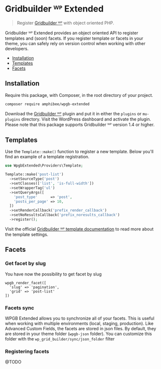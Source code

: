 # Gridbuilder ᵂᴾ Extended

> Register [Gridbuilder ᵂᴾ](https://www.wpgridbuilder.com) with object oriented PHP.

Gridbuilder ᵂᴾ Extended provides an object oriented API to register templates and (soon) facets. If you register template or facets in your theme, you can safely rely on version control when working with other developers.

- [Installation](#installation)
- [Templates](#templates)
- [Facets](#facets)

## Installation

Require this package, with Composer, in the root directory of your project.

```bash
composer require amphibee/wpgb-extended
```

Download the [Gridbuilder ᵂᴾ](https://wpgridbuilder.com/pricing/) plugin and put it in either the `plugins` or `mu-plugins` directory. Visit the WordPress dashboard and activate the plugin. Please note that this package supports Gridbuilder ᵂᴾ version 1.4 or higher.

## Templates

Use the `Template::make()` function to register a new template. Below you'll find an example of a template registration.

```php
use WpgbExtended\Providers\Template;

Template::make('post-list')
  ->setSourceType('post')
  ->setClasses(['list', 'is-full-width'])
  ->setWrapperTag('ul')
  ->setQueryArgs([
    'post_type'      => 'post',
    'posts_per_page' => 10,
  ])
  ->setRenderCallback('prefix_render_callback')
  ->setNoResultsCallback('prefix_noresults_callback')
  ->register();
```

Visit the official [Gridbuilder ᵂᴾ template documentation](https://docs.wpgridbuilder.com/resources/filter-templates/) to read more about the template settings.

## Facets

### Get facet by slug

You have now the possibility to get facet by slug

```
wpgb_render_facet([
  'slug' => 'pagination',
  'grid' => 'post-list'
])
```

### Facets sync

WPGB Extended allows you to synchronize all of your facets. This is useful when working with multiple environments (local, staging, production).
Like Advanced Custom Fields, the facets are stored in json files. By default, they are stored in your theme folder (`wpgb-json` folder).
You can customize this folder with the `wp_grid_builder/sync/json_folder` filter

###  Registering facets

@TODO
